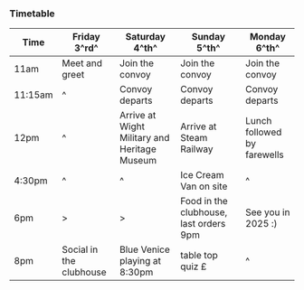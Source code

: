 ### Timetable

| Time    | Friday 3^rd^            | Saturday 4^th^                               | Sunday 5^th^                           | Monday 6^th^                |
| ------- | ----------------------- | -------------------------------------------- | -------------------------------------- | --------------------------- |
| 11am    | Meet and greet          | Join the convoy                              | Join the convoy                        | Join the convoy             |
| 11:15am | ^                       | Convoy departs                               | Convoy departs                         | Convoy departs              |
| 12pm    | ^                       | Arrive at Wight Military and Heritage Museum | Arrive at Steam Railway                | Lunch followed by farewells |
| 4:30pm  | ^                       | ^                                            | Ice Cream Van on site                  | ^                           |
| 6pm     | >                       | >                                            | Food in the clubhouse, last orders 9pm | See you in 2025 :)          |
| 8pm     | Social in the clubhouse | Blue Venice playing at 8:30pm                | table top quiz £                       | ^                           |
